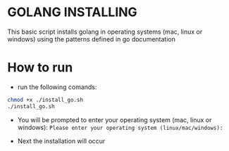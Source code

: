# GOLANG INSTALLING
This basic script installs golang in operating systems (mac, linux or windows) using the patterns defined in go documentation 

# How to run
- run the following comands: <br>
```bash
chmod +x ./install_go.sh
./install_go.sh
```
- You will be prompted to enter your operating system (mac, linux or windows):
`Please enter your operating system (linux/mac/windows): `

- Next the installation will occur